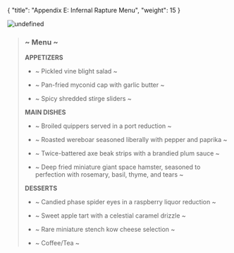 {
  "title": "Appendix E: Infernal Rapture Menu",
  "weight": 15
}

![undefined](adventure/BGDIA/154-zlhps-e-01.png)

> ### ~ Menu ~
> 
> **APPETIZERS**
> 
> - ~ Pickled vine blight salad ~
> 
> - ~ Pan-fried myconid cap with garlic butter ~
> 
> - ~ Spicy shredded stirge sliders ~
> 
> **MAIN DISHES**
> 
> - ~ Broiled quippers served in a port reduction ~
> 
> - ~ Roasted wereboar seasoned liberally with pepper and paprika ~
> 
> - ~ Twice-battered axe beak strips with a brandied plum sauce ~
> 
> - ~ Deep fried miniature giant space hamster, seasoned to perfection with rosemary, basil, thyme, and tears ~
> 
> **DESSERTS**
> 
> - ~ Candied phase spider eyes in a raspberry liquor reduction ~
> 
> - ~ Sweet apple tart with a celestial caramel drizzle ~
> 
> - ~ Rare miniature stench kow cheese selection ~
> 
> - ~ Coffee/Tea ~